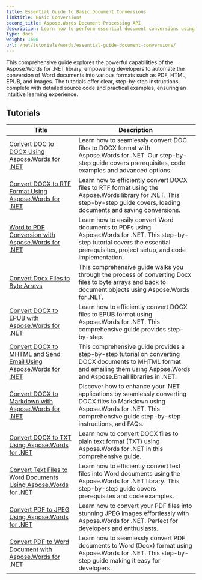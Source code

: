 ```yaml
---
title: Essential Guide to Basic Document Conversions
linktitle: Basic Conversions
second_title: Aspose.Words Document Processing API
description: Learn how to perform essential document conversions using Aspose.Words for .NET. This guide covers step-by-step instructions for converting Word files to PDF, TXT, HTML, and more.
type: docs
weight: 1600
url: /net/tutorials/words/essential-guide-document-conversions/
---
```


This comprehensive guide explores the powerful capabilities of the Aspose.Words for .NET library, empowering developers to automate the conversion of Word documents into various formats such as PDF, HTML, EPUB, and images. The tutorials offer clear, step-by-step instructions, complete with detailed source code and practical examples, ensuring an intuitive learning experience.

 ## Tutorials
| Title | Description |
| --- | --- |
| [Convert DOC to DOCX Using Aspose.Words for .NET](./convert-doc-to-docx/) | Learn how to seamlessly convert DOC files to DOCX format with Aspose.Words for .NET. Our step-by-step guide covers prerequisites, code examples and advanced options.  |
| [Convert DOCX to RTF Format Using Aspose.Words for .NET](./convert-docx-to-rtf/) | Learn how to efficiently convert DOCX files to RTF format using the Aspose.Words library for .NET. This step-by-step guide covers, loading documents and saving conversions. |  
| [Word to PDF Conversion with Aspose.Words for .NET](./convert-word-to-pdf/) | Learn how to easily convert Word documents to PDFs using Aspose.Words for .NET. This step-by-step tutorial covers the essential prerequisites, project setup, and code implementation. | 
| [Convert Docx Files to Byte Arrays](./convert-docx-to-byte-arrays/) | This comprehensive guide walks you through the process of converting Docx files to byte arrays and back to document objects using Aspose.Words for .NET. |  
| [Convert DOCX to EPUB with Aspose.Words for .NET](./convert-docx-to-epub/) | Learn how to efficiently convert DOCX files to EPUB format using Aspose.Words for .NET. This comprehensive guide provides step-by-step. |
| [Convert DOCX to MHTML and Send Email Using Aspose.Words for .NET](./convert-docx-to-mhtml-send-email/) | This comprehensive guide provides a step-by-step tutorial on converting DOCX documents to MHTML format and emailing them using Aspose.Words and Aspose.Email libraries in .NET. |
| [Convert DOCX to Markdown with Aspose.Words for .NET](./convert-docx-to-markdown/) | Discover how to enhance your .NET applications by seamlessly converting DOCX files to Markdown using Aspose.Words for .NET. This comprehensive guide step-by-step instructions, and FAQs. |
| [Convert DOCX to TXT Using Aspose.Words for .NET](./convert-docx-to-txt/) | Learn how to convert DOCX files to plain text format (TXT) using Aspose.Words for .NET in this comprehensive guide. |
| [Convert Text Files to Word Documents Using Aspose.Words for .NET](./convert-text-files-to-word-documents/) | Learn how to efficiently convert text files into Word documents using the Aspose.Words for .NET library. This step-by-step guide covers prerequisites and code examples. | 
| [Convert PDF to JPEG Using Aspose.Words for .NET](./convert-pdf-to-jpeg/) | Learn how to convert your PDF files into stunning JPEG images effortlessly with Aspose.Words for .NET. Perfect for developers and enthusiasts. |
| [Convert PDF to Word Document with Aspose.Words for .NET](./convert-pdf-to-word/) | Learn how to seamlessly convert PDF documents to Word (Docx) format using Aspose.Words for .NET. This step-by-step guide making it easy for developers. |
